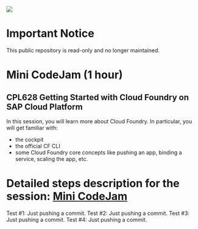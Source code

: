 ![](https://img.shields.io/badge/STATUS-NOT%20CURRENTLY%20MAINTAINED-red.svg?longCache=true&style=flat)

# Important Notice
This public repository is read-only and no longer maintained.

# Mini CodeJam (1 hour)

## CPL628	Getting Started with Cloud Foundry on SAP Cloud Platform

In this session, you will learn more about Cloud Foundry. In particular, you will get familiar with:
 - the cockpit
 - the official CF CLI
 - some Cloud Foundry core concepts like pushing an app, binding a service, scaling the app, etc.

Detailed steps description for the session: [Mini CodeJam](/exercises/basic-codeJam)
===

Test #1: Just pushing a commit. 
Test #2: Just pushing a commit.
Test #3: Just pushing a commit.
Test #4: Just pushing a commit.
